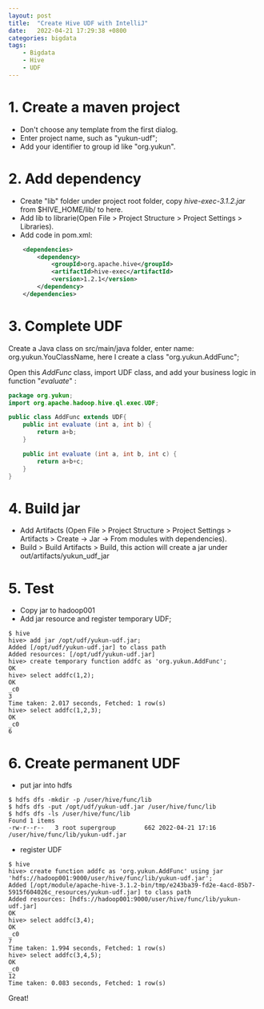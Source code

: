 ```yaml
---
layout: post
title:  "Create Hive UDF with IntelliJ"
date:   2022-04-21 17:29:38 +0800
categories: bigdata
tags:
    - Bigdata 
    - Hive
    - UDF
---
```


# 1. Create a maven project
* Don't choose any template from the first dialog.
* Enter project name, such as "yukun-udf"; 
* Add your identifier to group id like "org.yukun".

# 2. Add dependency
* Create "lib" folder under project root folder, copy _hive-exec-3.1.2.jar_ from $HIVE_HOME/lib/ to here. 
* Add lib to librarie(Open File > Project Structure > Project Settings > Libraries).
* Add code in pom.xml:
```xml
    <dependencies>
        <dependency>
            <groupId>org.apache.hive</groupId>
            <artifactId>hive-exec</artifactId>
            <version>1.2.1</version>
        </dependency>
    </dependencies>
```

# 3. Complete UDF
Create a Java class on src/main/java folder, enter name: org.yukun.YouClassName, here I create a class "org.yukun.AddFunc"; 

Open this _AddFunc_ class, import UDF class, and add your business logic in function "_evaluate_" :
```java 
package org.yukun;
import org.apache.hadoop.hive.ql.exec.UDF;

public class AddFunc extends UDF{
    public int evaluate (int a, int b) {
        return a+b;
    }

    public int evaluate (int a, int b, int c) {
        return a+b+c;
    }
}
```

# 4. Build jar
* Add Artifacts (Open File > Project Structure > Project Settings > Artifacts > Create -> Jar -> From modules with dependencies).
* Build > Build Artifacts > Build, this action will create a jar under out/artifacts/yukun_udf_jar

# 5. Test
* Copy jar to hadoop001
* Add jar resource and register temporary UDF;
```shell
$ hive
hive> add jar /opt/udf/yukun-udf.jar;
Added [/opt/udf/yukun-udf.jar] to class path
Added resources: [/opt/udf/yukun-udf.jar]
hive> create temporary function addfc as 'org.yukun.AddFunc';
OK
hive> select addfc(1,2);
OK
_c0
3
Time taken: 2.017 seconds, Fetched: 1 row(s)
hive> select addfc(1,2,3);
OK
_c0
6
```

# 6. Create permanent UDF
* put jar into hdfs
```shell
$ hdfs dfs -mkdir -p /user/hive/func/lib
$ hdfs dfs -put /opt/udf/yukun-udf.jar /user/hive/func/lib
$ hdfs dfs -ls /user/hive/func/lib
Found 1 items
-rw-r--r--   3 root supergroup        662 2022-04-21 17:16 /user/hive/func/lib/yukun-udf.jar
```

* register UDF
```shell
$ hive
hive> create function addfc as 'org.yukun.AddFunc' using jar 'hdfs://hadoop001:9000/user/hive/func/lib/yukun-udf.jar';
Added [/opt/module/apache-hive-3.1.2-bin/tmp/e243ba39-fd2e-4acd-85b7-5915f604026c_resources/yukun-udf.jar] to class path
Added resources: [hdfs://hadoop001:9000/user/hive/func/lib/yukun-udf.jar]
OK
hive> select addfc(3,4);
OK
_c0
7
Time taken: 1.994 seconds, Fetched: 1 row(s)
hive> select addfc(3,4,5);
OK
_c0
12
Time taken: 0.083 seconds, Fetched: 1 row(s)
```
Great!
